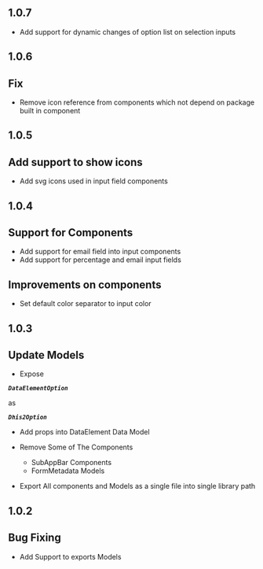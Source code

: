 ## 1.0.7

- Add support for dynamic changes of option list on selection inputs

## 1.0.6

## Fix

- Remove icon reference from components which not depend on package built in component

## 1.0.5

## Add support to show icons

- Add svg icons used in input field components

## 1.0.4

## Support for Components

- Add support for email field into input components
- Add support for percentage and email input fields

## Improvements on components

- Set default color separator to input color

## 1.0.3

## Update Models

- Expose <b><i>

```
DataElementOption
```

</i></b> as <b><i>

```
Dhis2Option

```

</i></b>

- Add props into DataElement Data Model
- Remove Some of The Components

  - SubAppBar Components
  - FormMetadata Models

- Export All components and Models as a single file into single library path

## 1.0.2

## Bug Fixing

- Add Support to exports Models
